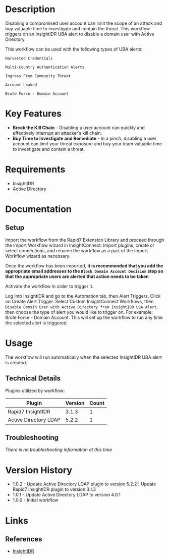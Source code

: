 # Description

Disabling a compromised user account can limit the scope of an attack and buy valuable time to investigate and contain the threat. This workflow triggers on an InsightIDR UBA alert to disable a domain user with Active Directory.

This workflow can be used with the following types of UBA alerts:

`Harvested Credentials`

`Multi-Country Authentication Alerts`

`Ingress From Community Threat`

`Account Leaked`

`Brute Force - Domain Account`

# Key Features

* **Break the Kill Chain** - Disabling a user account can quickly and effectively interrupt an attacker’s kill chain.
* **Buy Time to Investigate and Remediate** - In a pinch, disabling a user account can limit your threat exposure and buy your team valuable time to investigate and contain a threat. 

# Requirements

* InsightIDR
* Active Directory

# Documentation

## Setup

Import the workflow from the Rapid7 Extension Library and proceed through the Import Workflow wizard in InsightConnect. Import plugins, create or select connections, and rename the workflow as a part of the Import Workflow wizard as necessary.

Once the workflow has been imported, **it is recommended that you add the appropriate email addresses to the `Block Domain Account Decision` step so that the appropriate users are alerted that action needs to be taken**

Activate the workflow in order to trigger it.

Log into InsightIDR and go to the Automation tab, then Alert Triggers. Click on Create Alert Trigger.
Select Custom InsightConnect Workflows, then `Disable Domain User with Active Directory from InsightIDR UBA Alert`,
then choose the type of alert you would like to trigger on. For example: Brute Force - Domain Account.
This will set up the workflow to run any time the selected alert is triggered.

# Usage

The workflow will run automatically when the selected InsightIDR UBA alert is created.

## Technical Details

Plugins utilized by workflow:

|Plugin|Version|Count|
|----|----|--------|
|Rapid7 InsightIDR|3.1.3|1|
|Active Directory LDAP|5.2.2|1|

## Troubleshooting

_There is no troubleshooting information at this time_

# Version History

* 1.0.2 - Update Active Directory LDAP plugin to version 5.2.2 | Update Rapid7 InsightIDR plugin to version 3.1.3
* 1.0.1 - Update Active Directory LDAP to version 4.0.1
* 1.0.0 - Initial workflow

# Links

## References

* [InsightIDR](https://www.rapid7.com/products/insightidr/)
